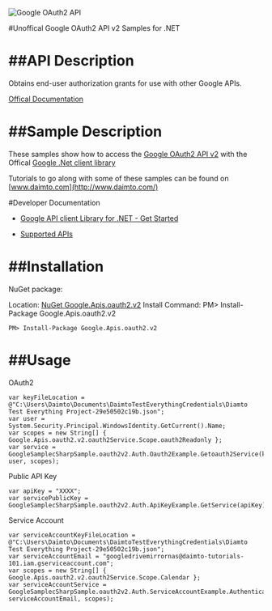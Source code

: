 ﻿![Google OAuth2 API](https://www.gstatic.com/images/branding/product/1x/googleg_32dp.png)

#Unoffical Google OAuth2 API v2 Samples for .NET  

##API Description
=============

Obtains end-user authorization grants for use with other Google APIs.

[Offical Documentation](https://developers.google.com/accounts/docs/OAuth2)

##Sample Description
=============

These samples show how to access the [Google OAuth2 API v2](https://developers.google.com/accounts/docs/OAuth2) with the Offical [Google .Net client library](https://github.com/google/google-api-dotnet-client)

Tutorials to go along with some of these samples can be found on [www.daimto.com](http://www.daimto.com/)

#Developer Documentation

* [Google API client Library for .NET - Get Started](https://developers.google.com/api-client-library/dotnet/get_started)

* [Supported APIs](https://developers.google.com/api-client-library/dotnet/apis/)

##Installation
=================================

NuGet package:

Location: [NuGet Google.Apis.oauth2.v2](https://www.nuget.org/packages/Google.Apis.oauth2.v2)
Install Command: PM>  Install-Package Google.Apis.oauth2.v2

```
PM> Install-Package Google.Apis.oauth2.v2
```

##Usage
=================================

OAuth2
```
var keyFileLocation = @"C:\Users\Daimto\Documents\DaimtoTestEverythingCredentials\Diamto Test Everything Project-29e50502c19b.json";
var user = System.Security.Principal.WindowsIdentity.GetCurrent().Name;
var scopes = new String[] { Google.Apis.oauth2.v2.oauth2Service.Scope.oauth2Readonly };
var service = GoogleSamplecSharpSample.oauth2v2.Auth.Oauth2Example.Getoauth2Service(keyFileLocation, user, scopes);
```
Public API Key
```
var apiKey = "XXXX";
var servicePublicKey = GoogleSamplecSharpSample.oauth2v2.Auth.ApiKeyExample.GetService(apiKey);
```
Service Account
```
var serviceAccountKeyFileLocation = @"C:\Users\Daimto\Documents\DaimtoTestEverythingCredentials\Diamto Test Everything Project-29e50502c19b.json";
var serviceAccountEmail = "googledrivemirrornas@daimto-tutorials-101.iam.gserviceaccount.com";
var scopes = new String[] { Google.Apis.oauth2.v2.oauth2Service.Scope.Calendar };            
var serviceAccountService = GoogleSamplecSharpSample.oauth2v2.Auth.ServiceAccountExample.AuthenticateServiceAccount(serviceAccountKeyFileLocation, serviceAccountEmail, scopes);
```
